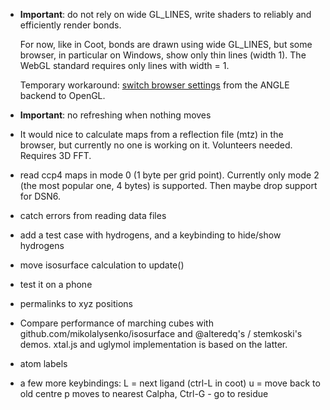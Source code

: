 
- **Important**: do not rely on wide GL_LINES, write shaders to reliably
  and efficiently render bonds.

  For now, like in Coot, bonds are drawn using wide GL_LINES,
  but some browser, in particular on Windows, show only thin lines (width 1).
  The WebGL standard requires only lines with width = 1.

  Temporary workaround: [switch browser settings](https://github.com/mrdoob/three.js/wiki/How-to-use-OpenGL-or-ANGLE-rendering-on-Windows)
  from the ANGLE backend to OpenGL.

- **Important**: no refreshing when nothing moves

- It would nice to calculate maps from a reflection file (mtz)
  in the browser, but currently no one is working on it. Volunteers needed.
  Requires 3D FFT.

- read ccp4 maps in mode 0 (1 byte per grid point).
  Currently only mode 2 (the most popular one, 4 bytes)
  is supported. Then maybe drop support for DSN6.

- catch errors from reading data files

- add a test case with hydrogens,
  and a keybinding to hide/show hydrogens

- move isosurface calculation to update()

- test it on a phone

- permalinks to xyz positions

- Compare performance of marching cubes with
  github.com/mikolalysenko/isosurface and @alteredq's / stemkoski's demos.
  xtal.js and uglymol implementation is based on the latter.

- atom labels

- a few more keybindings:
  L = next ligand (ctrl-L in coot)
  u = move back to old centre
  p moves to nearest Calpha,
  Ctrl-G - go to residue

